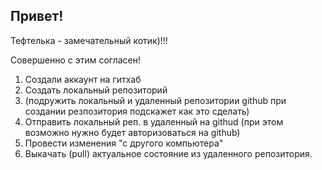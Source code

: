 ## Привет!

Тефтелька - замечательный котик)!!!

Cовершенно с этим согласен!

1. Cоздали аккаунт на гитхаб
2. Создать локальный репозиторий
3. (подружить локальный и удаленный репозитории github при создании резпозитория подскажет как это сделать)
4. Отправить локальный реп. в удаленный на githud (при этом возможно нужно будет авторизоваться на github)
5. Провести изменения "с другого компьютера"
6. Выкачать (pull) актуальное состояние из удаленного репозитория.